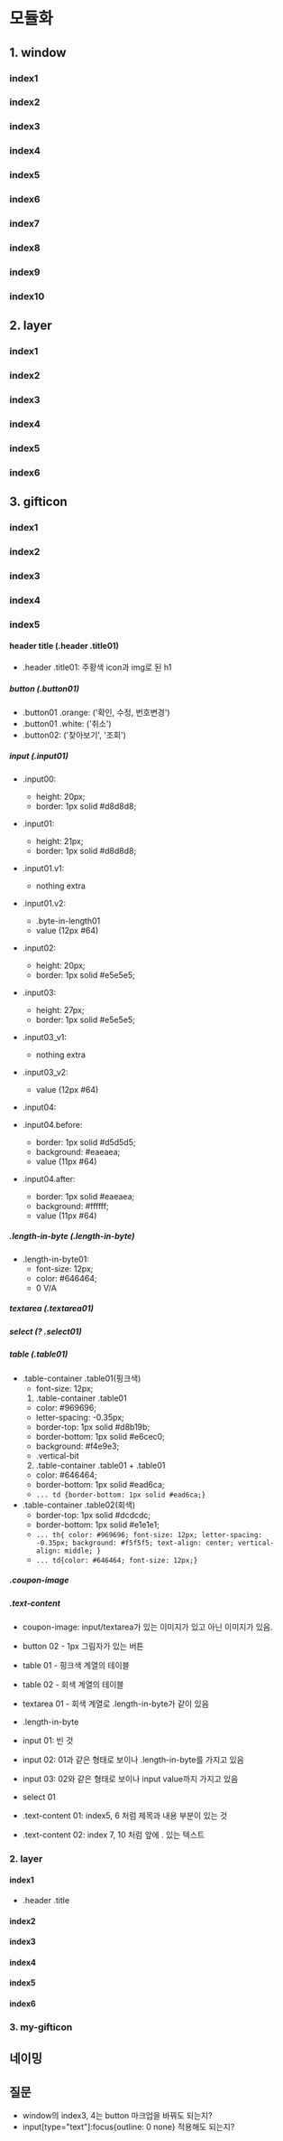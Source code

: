 # 모듈화

## 1. window

### index1

### index2

### index3

### index4

### index5

### index6

### index7

### index8

### index9

### index10

## 2. layer

### index1

### index2

### index3

### index4

### index5

### index6

## 3. gifticon

### index1

### index2

### index3

### index4

### index5

#### header title (.header .title01)

- .header .title01: 주황색 icon과 img로 된 h1

##### button (.button01)

- .button01 .orange: ('확인, 수정, 번호변경')
- .button01 .white: ('취소')
- .button02: ('찾아보기', '조회')

##### input (.input01)

- .input00:
  - height: 20px;
  - border: 1px solid #d8d8d8;
- .input01:
  - height: 21px;
  - border: 1px solid #d8d8d8;
- .input01.v1:
  - nothing extra
- .input01.v2:

  - .byte-in-length01
  - value (12px #64)

- .input02:

  - height: 20px;
  - border: 1px solid #e5e5e5;

- .input03:
  - height: 27px;
  - border: 1px solid #e5e5e5;
- .input03_v1:
  - nothing extra
- .input03_v2:

  - value (12px #64)

- .input04:
- .input04.before:
  - border: 1px solid #d5d5d5;
  - background: #eaeaea;
  - value (11px #64)
- .input04.after:
  - border: 1px solid #eaeaea;
  - background: #ffffff;
  - value (11px #64)

##### .length-in-byte (.length-in-byte)

- .length-in-byte01:
  - font-size: 12px;
  - color: #646464;
  - 0 V/A

##### textarea (.textarea01)

##### select (? .select01)

##### table (.table01)

- .table-container .table01(핑크색)
  - font-size: 12px;
  1. .table-container .table01
  - color: #969696;
  - letter-spacing: -0.35px;
  - border-top: 1px solid #d8b19b;
  - border-bottom: 1px solid #e6cec0;
  - background: #f4e9e3;
  - .vertical-bit
  2. .table-container .table01 + .table01
  - color: #646464;
  - border-bottom: 1px solid #ead6ca;
  - `... td {border-bottom: 1px solid #ead6ca;}`
- .table-container .table02(회색)
  - border-top: 1px solid #dcdcdc;
  - border-bottom: 1px solid #e1e1e1;
  - `... th{ color: #969696; font-size: 12px; letter-spacing: -0.35px; background: #f5f5f5; text-align: center; vertical-align: middle; }`
  - `... td{color: #646464; font-size: 12px;}`

##### .coupon-image

##### .text-content

- coupon-image: input/textarea가 있는 이미지가 있고 아닌 이미지가 있음.

- button 02 - 1px 그림자가 있는 버튼
- table 01 - 핑크색 계열의 테이블
- table 02 - 회색 계열의 테이블
- textarea 01 - 회색 계열로 .length-in-byte가 같이 있음
- .length-in-byte
- input 01: 빈 것
- input 02: 01과 같은 형태로 보이나 .length-in-byte를 가지고 있음
- input 03: 02와 같은 형태로 보이나 input value까지 가지고 있음
- select 01
- .text-content 01: index5, 6 처럼 제목과 내용 부분이 있는 것
- .text-content 02: index 7, 10 처럼 앞에 . 있는 텍스트

### 2. layer

#### index1

- .header .title

#### index2

#### index3

#### index4

#### index5

#### index6

### 3. my-gifticon

## 네이밍

## 질문

- window의 index3, 4는 button 마크업을 바꿔도 되는지?
- input[type="text"]:focus{outline: 0 none} 적용해도 되는지?
